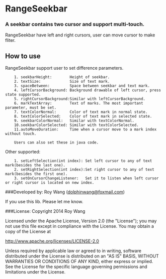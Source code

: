 RangeSeekbar
============
### A seekbar contains two cursor and support multi-touch.

RangeSeekbar have left and right cursors, user can move cursor to make fliter.

How to use
--------------------------------------------------
RangeSeekbar support user to set difference parameters.
				
		1. seekbarHeight:        Height of seekbar.
		2. textSize: 	         Size of text mark.
		3. spaceBetween:         Space between seekbar and text mark.
		4. leftCursorBackground: Background drawable of left cursor, press state supported.
		5. rightCursorBackground:Similar with leftCursorBackground.
		6. markTextArray:        Text of marks. The most important parameter, must be set.
		7. textColorNormal:      Color of text mark in normal state.
		8. textColorSelected:    Color of text mark in selected state.
		9. seekbarColorNormal:   Similar with textColorNormal.
		10.seekbarColorSelected: Similar with textColorSelected.
		11.autoMoveDuration:     Time when a cursor move to a mark index without touch.
		
		Users can also set these in java code.
		
Other supported:

		1. setLeftSelection(int index): Set left cursor to any of text mark(besides the last one).
		2. setRightSelection(int index):Set right cursor to any of text mark(besides the first one).
		3. setOnCursorChangeListener:   Set it to listen when left cursor or right cursor is located on new index.
		
###Developed by:
Roy Wang (dolphinwang@foxmail.com)

If you use this lib. Please let me know.

###License:
Copyright 2014 Roy Wang

Licensed under the Apache License, Version 2.0 (the "License"); you may not use this file except in compliance with the License. You may obtain a copy of the License at

http://www.apache.org/licenses/LICENSE-2.0

Unless required by applicable law or agreed to in writing, software distributed under the License is distributed on an "AS IS" BASIS, WITHOUT WARRANTIES OR CONDITIONS OF ANY KIND, either express or implied. See the License for the specific language governing permissions and limitations under the License.